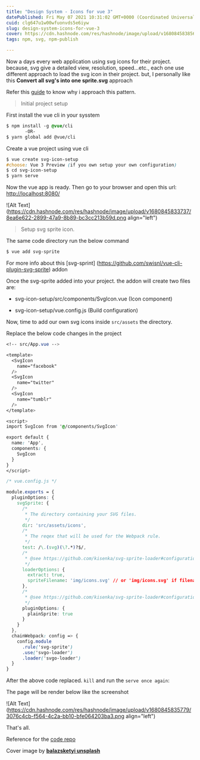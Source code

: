 ```yaml
---
title: "Design System - Icons for vue 3"
datePublished: Fri May 07 2021 10:31:02 GMT+0000 (Coordinated Universal Time)
cuid: clg647u1w00wfuonvds5e6iyw
slug: design-system-icons-for-vue-3
cover: https://cdn.hashnode.com/res/hashnode/image/upload/v1680845838569/2bc86465-9b7b-49d9-849e-c0aaf2ab345d.jpeg
tags: npm, svg, npm-publish

---
```


Now a days every web application using svg icons for their project. because, svg give a detailed view, resolution, speed...etc., each one use different approach to load the svg icon in their project. but, I personally like this **Convert all svg's into one sprite.svg** approach

Refer this [guide](https://v3.vuejs.org/cookbook/editable-svg-icons.html#base-example) to know why i approach this pattern.

> Initial project setup

First install the vue cli in your sysstem

```css
$ npm install -g @vue/cli
       -OR-
$ yarn global add @vue/cli
```

Create a vue project using vue cli

```css
$ vue create svg-icon-setup
#choose: Vue 3 Preview (if you own setup your own configuration)
$ cd svg-icon-setup
$ yarn serve
```

Now the vue app is ready. Then go to your browser and open this url: [http://localhost:8080/](http://localhost:8080/)

![Alt Text](https://cdn.hashnode.com/res/hashnode/image/upload/v1680845833737/8ea6e622-2899-47a9-8b89-bc3cc213b59d.png align="left")

> Setup svg sprite icon.

The same code directory run the below command

```css
$ vue add svg-sprite
```

For more info about this \[svg-sprint\] (https://github.com/swisnl/vue-cli-plugin-svg-sprite) addon

Once the svg-sprite added into your project. the addon will create two files are:

* svg-icon-setup/src/components/SvgIcon.vue (Icon component)
    
* svg-icon-setup/vue.config.js (Build configuration)
    

Now, time to add our own svg icons inside `src/assets` the directory.

Replace the below code changes in the project

```css
<!-- src/App.vue -->

<template>
  <SvgIcon
    name="facebook"
  />
  <SvgIcon
    name="twitter"
  />
  <SvgIcon
    name="tumblr"
  />
</template>

<script>
import SvgIcon from '@/components/SvgIcon'

export default {
  name: 'App',
  components: {
    SvgIcon
  }
}
</script>
```

```css
/* vue.config.js */

module.exports = {
  pluginOptions: {
    svgSprite: {
      /*
       * The directory containing your SVG files.
       */
      dir: 'src/assets/icons',
      /*
       * The reqex that will be used for the Webpack rule.
       */
      test: /\.(svg)(\?.*)?$/,
      /*
       * @see https://github.com/kisenka/svg-sprite-loader#configuration
       */
      loaderOptions: {
        extract: true,
        spriteFilename: 'img/icons.svg' // or 'img/icons.svg' if filenameHashing == false
      },
      /*
       * @see https://github.com/kisenka/svg-sprite-loader#configuration
       */
      pluginOptions: {
        plainSprite: true
      }
    }
  },
  chainWebpack: config => {
    config.module
      .rule('svg-sprite')
      .use('svgo-loader')
      .loader('svgo-loader')
  }
}
```

After the above code replaced. `kill` and run the `serve once again`:

The page will be render below like the screenshot

![Alt Text](https://cdn.hashnode.com/res/hashnode/image/upload/v1680845835779/3076c4cb-f564-4c2a-bb10-bfe064203ba3.png align="left")

That's all.

Reference for the [code repo](https://github.com/explore-free-projects/svg-icon-setup)

Cover image by [**balazsketyi unsplash**](https://unsplash.com/@balazsketyi)